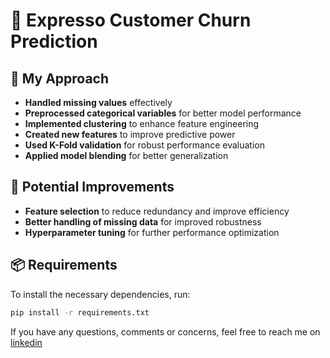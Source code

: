 # 🍵 Expresso Customer Churn Prediction

## 🚀 My Approach
- **Handled missing values** effectively
- **Preprocessed categorical variables** for better model performance
- **Implemented clustering** to enhance feature engineering
- **Created new features** to improve predictive power
- **Used K-Fold validation** for robust performance evaluation
- **Applied model blending** for better generalization

## 🔧 Potential Improvements
- **Feature selection** to reduce redundancy and improve efficiency
- **Better handling of missing data** for improved robustness
- **Hyperparameter tuning** for further performance optimization

## 📦 Requirements
To install the necessary dependencies, run:
```bash
pip install -r requirements.txt

```
If you have any questions, comments or concerns, feel free to reach me on [linkedin](https://www.linkedin.com/in/mehdi-dinari-b0487a2a9/)
